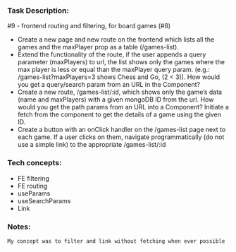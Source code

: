 ### Task Description:

#9 - frontend routing and filtering, for board games (#8)
- Create a new page and new route on the frontend which lists all the games and the maxPlayer prop as a table (/games-list).
- Extend the functionality of the route, if the user appends a query parameter (maxPlayers) to url, the list shows only the games where the max player is less or equal than the maxPlayer query param. (e.g.: /games-list?maxPlayers=3 shows Chess and Go, (2 < 3)). How would you get a query/search param from an URL in the Component?
- Create a new route, /games-list/:id, which shows only the game’s data (name and maxPlayers) with a given mongoDB ID from the url. How would you get the path params from an URL into a Component? Initiate a fetch from the component to get the details of a game using the given ID.
- Create a button with an onClick handler on the /games-list page next to each game. If a user clicks on them, navigate programmatically (do not use a simple link) to the appropriate /games-list/:id 

### Tech concepts:

- FE filtering
- FE routing
- useParams
- useSearchParams
- Link

### Notes:

    My concept was to filter and link without fetching when ever possible